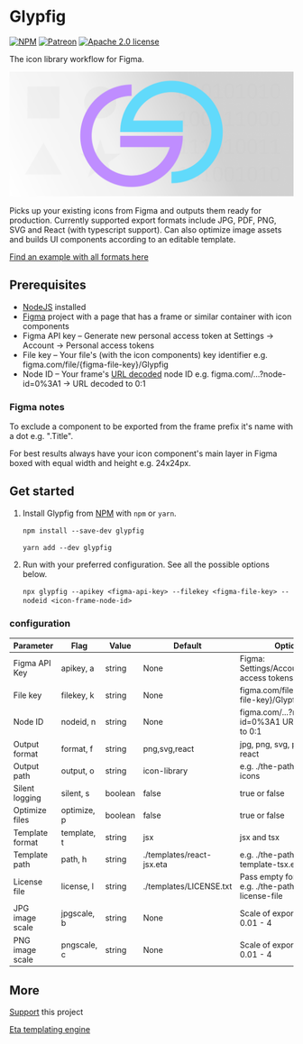 # Glypfig

[![NPM](https://img.shields.io/npm/v/glypfig/latest?style=flat-square&logo=npm)](https://www.npmjs.com/package/glypfig)
[![Patreon](https://img.shields.io/badge/Patreon-donate-blue?style=flat-square&logo=patreon)](https://www.patreon.com/Glypfig)
[![Apache 2.0 license](https://img.shields.io/badge/license-Apache%202.0-blue?style=flat-square&logo=apache)](https://www.apache.org/licenses/LICENSE-2.0)

The icon library workflow for Figma.

![Glypfig icon library creator](https://raw.githubusercontent.com/laitine/glypfig/main/header.png)

Picks up your existing icons from Figma and outputs them ready for production. Currently supported export formats include JPG, PDF, PNG, SVG and React (with typescript support). Can also optimize image assets and builds UI components according to an editable template.

[Find an example with all formats here](https://laitine.github.io/glypfig/)

## Prerequisites

* [NodeJS](https://nodejs.org/) installed
* [Figma](https://www.figma.com/) project with a page that has a frame or similar container with icon components
* Figma API key – Generate new personal access token at Settings -> Account -> Personal access tokens
* File key – Your file's (with the icon components) key identifier e.g. figma.com/file/{figma-file-key}/Glypfig
* Node ID – Your frame's [URL decoded](https://www.urldecoder.io/) node ID e.g. figma.com/...?node-id=0%3A1 -> URL decoded to 0:1

### Figma notes

To exclude a component to be exported from the frame prefix it's name with a dot e.g. ".Title".

For best results always have your icon component's main layer in Figma boxed with equal width and height e.g. 24x24px.

## Get started

1. Install Glypfig from [NPM](https://www.npmjs.com/package/glypfig) with `npm` or `yarn`.

    ```shell
    npm install --save-dev glypfig
    ```

    ```shell
    yarn add --dev glypfig
    ```

2. Run with your preferred configuration. See all the possible options below.

    ```shell
    npx glypfig --apikey <figma-api-key> --filekey <figma-file-key> --nodeid <icon-frame-node-id>
    ```

### configuration

| Parameter       |  Flag          | Value   | Default                    | Options                                                      |
| --------------- | -------------- | ------- | -------------------------- | ------------------------------------------------------------ |
| Figma API Key   | apikey, a      | string  | None                       | Figma: Settings/Account/Personal access tokens               |
| File key        | filekey, k     | string  | None                       | figma.com/file/{figma-file-key}/Glypfig                      |
| Node ID         | nodeid, n      | string  | None                       | figma.com/...?node-id=0%3A1 URL decoded to 0:1               |
| Output format   | format, f      | string  | png,svg,react              | jpg, png, svg, pdf and react                                 |
| Output path     | output, o      | string  | icon-library               | e.g. ./the-path/to/your-icons                                |
| Silent logging  | silent, s      | boolean | false                      | true or false                                                |
| Optimize files  | optimize, p    | boolean | false                      | true or false                                                |
| Template format | template, t    | string  | jsx                        | jsx and tsx                                                  |
| Template path   | path, h        | string  | ./templates/react-jsx.eta  | e.g. ./the-path/to/your-template-tsx.eta                     |
| License file    | license, l     | string  | ./templates/LICENSE.txt    | Pass empty for default, e.g. ./the-path/to/your-license-file |
| JPG image scale | jpgscale, b    | string  | None                       | Scale of exported image 0.01 - 4                             |
| PNG image scale | pngscale, c    | string  | None                       | Scale of exported image 0.01 - 4                             |

## More

[Support](https://www.patreon.com/Glypfig) this project

[Eta templating engine](https://eta.js.org/)
